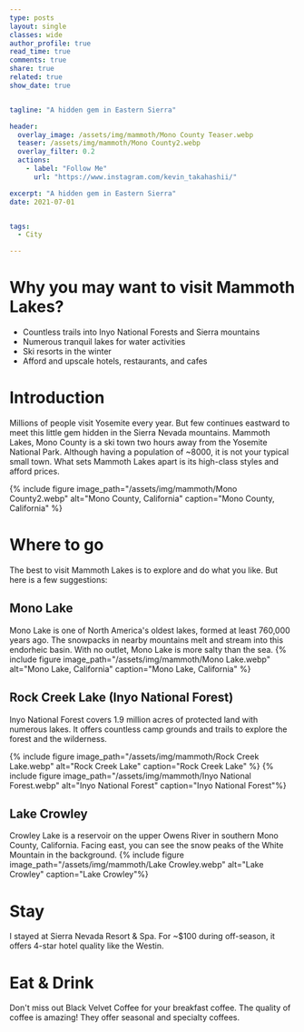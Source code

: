 ```yaml
---
type: posts
layout: single
classes: wide
author_profile: true
read_time: true
comments: true
share: true
related: true
show_date: true


tagline: "A hidden gem in Eastern Sierra"

header:
  overlay_image: /assets/img/mammoth/Mono County Teaser.webp
  teaser: /assets/img/mammoth/Mono County2.webp
  overlay_filter: 0.2
  actions:
    - label: "Follow Me"
      url: "https://www.instagram.com/kevin_takahashii/"

excerpt: "A hidden gem in Eastern Sierra"
date: 2021-07-01


tags:
  - City

---
```


# Why you may want to visit Mammoth Lakes?
* Countless trails into Inyo National Forests and Sierra mountains
* Numerous tranquil lakes for water activities
* Ski resorts in the winter
* Afford and upscale hotels, restaurants, and cafes

# Introduction
Millions of people visit Yosemite every year. But few continues eastward to meet this little gem hidden in the Sierra Nevada mountains. Mammoth Lakes, Mono County is a ski town two hours away from the Yosemite National Park. Although having a population of ~8000, it is not your typical small town. What sets Mammoth Lakes apart is its high-class styles and afford prices.

{% include figure image_path="/assets/img/mammoth/Mono County2.webp" alt="Mono County, California" caption="Mono County, California" %}

# Where to go
The best to visit Mammoth Lakes is to explore and do what you like. But here is a few suggestions:

## Mono Lake
Mono Lake is one of North America's oldest lakes, formed at least 760,000 years ago. The snowpacks in nearby mountains melt and stream into this endorheic basin. With no outlet, Mono Lake is more salty than the sea.
{% include figure image_path="/assets/img/mammoth/Mono Lake.webp" alt="Mono Lake, California" caption="Mono Lake, California" %}

## Rock Creek Lake (Inyo National Forest)
Inyo National Forest covers 1.9 million acres of protected land with numerous lakes. It offers countless camp grounds and trails to explore the forest and the wilderness.

{% include figure image_path="/assets/img/mammoth/Rock Creek Lake.webp" alt="Rock Creek Lake" caption="Rock Creek Lake" %}
{% include figure image_path="/assets/img/mammoth/Inyo National Forest.webp" alt="Inyo National Forest" caption="Inyo National Forest"%}

## Lake Crowley
Crowley Lake is a reservoir on the upper Owens River in southern Mono County, California. Facing east, you can see the snow peaks of the White Mountain in the background.
{% include figure image_path="/assets/img/mammoth/Lake Crowley.webp" alt="Lake Crowley" caption="Lake Crowley"%}


# Stay
I stayed at Sierra Nevada Resort & Spa. For ~$100 during off-season, it offers 4-star hotel quality like the Westin.

# Eat & Drink
Don't miss out Black Velvet Coffee for your breakfast coffee. The quality of coffee is amazing! They offer seasonal and specialty coffees.
